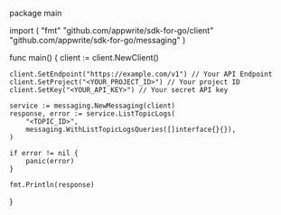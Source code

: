 package main

import (
    "fmt"
    "github.com/appwrite/sdk-for-go/client"
    "github.com/appwrite/sdk-for-go/messaging"
)

func main() {
    client := client.NewClient()

    client.SetEndpoint("https://example.com/v1") // Your API Endpoint
    client.SetProject("<YOUR_PROJECT_ID>") // Your project ID
    client.SetKey("<YOUR_API_KEY>") // Your secret API key

    service := messaging.NewMessaging(client)
    response, error := service.ListTopicLogs(
        "<TOPIC_ID>",
        messaging.WithListTopicLogsQueries([]interface{}{}),
    )

    if error != nil {
        panic(error)
    }

    fmt.Println(response)
}
